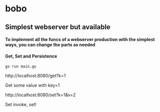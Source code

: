# bobo
## Simplest webserver but available

#### To implement all the funcs of a webserver production with the simplest ways, you can change the parts as needed

#### Get, Set and Persistence

```
go run main.go
```
http://localhost:8080/get?k=1

Get some value with key=1

http://localhost:8080/set?k=1&v=2

Set invoke, set!
